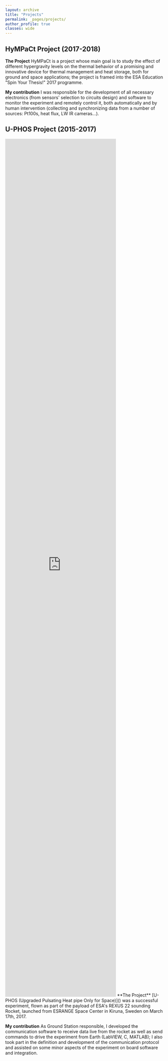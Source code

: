 ```yaml
---
layout: archive
title: "Projects"
permalink: _pages/projects/
author_profile: true
classes: wide
---
```

## HyMPaCt Project (2017-2018)
**The Project** HyMPaCt is a project whose main goal is to study the effect of different hypergravity levels on the thermal behavior of a promising and innovative device for thermal management and heat storage, both for ground and space applications; the project is framed into the ESA Education "Spin Your Thesis!" 2017 programme.

**My contribution** I was responsible for the development of all necessary electronics (from sensors' selection to circuits design) and software to monitor the experiment and remotely control it, both automatically and by human intervention (collecting and synchronizing data from a number of sources: Pt100s, heat flux, LW IR cameras...).
## U-PHOS Project (2015-2017)
<iframe  style="overflow:hidden;height:70%;width:70%" width="450" height="260" src="https://www.youtube.com/embed/wceYtA_PMr0" frameborder="0" allowfullscreen></iframe>
**The Project** [U-PHOS (Upgraded Pulsating Heat pipe Only for Space)]() was a successful experiment, flown as part of the payload of ESA's REXUS 22 sounding Rocket, launched from ESRANGE Space Center in Kiruna, Sweden on March 17th, 2017.

**My contribution** As Ground Station responsible, I developed the communication software to receive data live from the rocket as well as send commands to drive the experiment from Earth (LabVIEW, C, MATLAB); I also took part in the definition and development of the communication protocol and assisted on some minor aspects of the experiment on board software and integration.